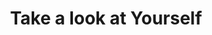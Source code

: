 ---
pid: LLG137
title: Take a look at Yourself
location_transcription: on the wall of a building
zipcode: '19120'
outside_phl: 
neighborhood: Logan,Olney
age: '14'
age_range: 13-19
instagram: 
image_file_name: LLG_137.jpg
proposal_transcription: |-
  The compliment monument

  Speaker      Mirror

  Footprints


  When you stop on the footprints, the speakers give you a compliment. Ex. //You're beautiful//
topic: Uplifting
topic_summary: '0'
type: Interactive,Image
keywords_other: mirror, self-empowerment, motivation, self-image, beauty
credit: Dhmyni HR9-6 Germantown Friends School
image_labels: 
twitter: 
facebook: 
permalink: "/monuments/llg137/"
layout: item-page
---